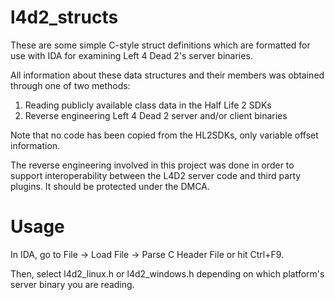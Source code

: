 l4d2_structs
============

These are some simple C-style struct definitions which are formatted for use with IDA for examining Left 4 Dead 2's server binaries.

All information about these data structures and their members was obtained through one of two methods:

1. Reading publicly available class data in the Half Life 2 SDKs
2. Reverse engineering Left 4 Dead 2 server and/or client binaries

Note that no code has been copied from the HL2SDKs, only variable offset information. 

The reverse engineering involved in this project was done in order to support interoperability between the L4D2 server code and third party plugins. It should be protected under the DMCA.

Usage
=====
In IDA, go to File -> Load File -> Parse C Header File or hit Ctrl+F9.

Then, select l4d2_linux.h or l4d2_windows.h depending on which platform's server binary you are reading.
